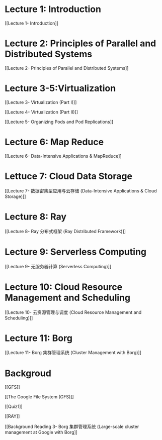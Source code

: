 # Lecture 1: Introduction

[[Lecture 1- Introduction]]

  

# Lecture 2: **Principles of Parallel and Distributed Systems**

[[Lecture 2- Principles of Parallel and Distributed Systems]]

  

# **Lecture 3-5:Virtualization** 

[[Lecture 3- Virtualization (Part I)]]

[[Lecture 4- Virtualization (Part II)]]

[[Lecture 5- Organizing Pods and Pod Replications]]

  

# Lecture 6: Map Reduce

[[Lecture 6- Data-Intensive Applications & MapReduce]]

  

# Lettuce 7: Cloud Data Storage

[[Lecture 7- 数据密集型应用与云存储 (Data-Intensive Applications & Cloud Storage)]]

  

# Lecture 8: Ray

[[Lecture 8- Ray 分布式框架 (Ray Distributed Framework)]]

  

# Lecture 9: Serverless Computing

[[Lecture 9- 无服务器计算 (Serverless Computing)]]

  

# Lecture 10: Cloud Resource Management and Scheduling

[[Lecture 10- 云资源管理与调度 (Cloud Resource Management and Scheduling)]]

  

# Lecture 11: Borg

[[Lecture 11- Borg 集群管理系统 (Cluster Management with Borg)]]

# Backgroud

[[GFS]]

[[The Google File System (GFS)]]

[[Quiz1]]

[[RAY]]

[[Background Reading 3- Borg 集群管理系统 (Large-scale cluster management at Google with Borg]]